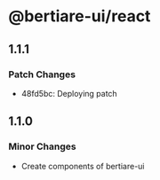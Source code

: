 # @bertiare-ui/react

## 1.1.1

### Patch Changes

- 48fd5bc: Deploying patch

## 1.1.0

### Minor Changes

- Create components of bertiare-ui
